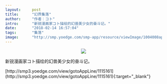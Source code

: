 ```yaml
---
layout:     post
title:      "幻界集落"
author:     "作者：コト"
intro:      "新锐漫画家コト描绘的幻兽美少女的奋斗记。"
date:       "2018-02-14 16:57:04"
tags:       "集落"
image:      "http://smp.yoedge.com/smp-app/resource/viewImage/1004008appline.png"
---
```

<div style="text-align: center">
<p><img src="http://smp.yoedge.com/smp-app/resource/viewImage/1004008appline.png"/></p>
</div>
<p class="post-meta">
<span>新锐漫画家コト描绘的幻兽美少女的奋斗记。</span>
</p>
[http://smp3.yoedge.com/view/gotoAppLine/1115161](http://smp3.yoedge.com/view/gotoAppLine/1115161){:target="_blank"}


